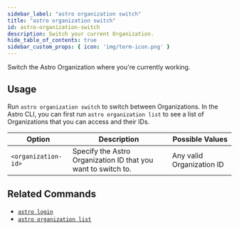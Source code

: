 ```yaml
---
sidebar_label: "astro organization switch"
title: "astro organization switch"
id: astro-organization-switch
description: Switch your current Organization.
hide_table_of_contents: true
sidebar_custom_props: { icon: 'img/term-icon.png' } 
---
```


Switch the Astro Organization where you're currently working.

## Usage

Run `astro organization switch` to switch between Organizations. In the Astro CLI, you can first run `astro organization list` to see a list of Organizations that you can access and their IDs.

| Option    | Description                                                                                                                                      | Possible Values                                                                                                                           |
| --------- | ------------------------------------------------------------------------------------------------------------------------------------------------- | ------------------------------------------------------------------------------------------------------------------------------------------- |
| `<organization-id>` | Specify the Astro Organization ID that you want to switch to. | Any valid Organization ID                                                                      |


## Related Commands

- [`astro login`](cli/astro-login.md)
- [`astro organization list`](cli/astro-organization-list.md)

